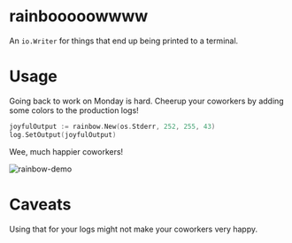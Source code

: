 # rainbooooowwww

An `io.Writer` for things that end up being printed to a terminal.

# Usage

Going back to work on Monday is hard. Cheerup your coworkers by adding
some colors to the production logs!

```go
joyfulOutput := rainbow.New(os.Stderr, 252, 255, 43)
log.SetOutput(joyfulOutput)
```

Wee, much happier coworkers!

![rainbow-demo](https://cloud.githubusercontent.com/assets/1189716/3563716/3dbd46ea-0a4d-11e4-8c6c-948d9925d0dd.gif)

# Caveats

Using that for your logs might not make your coworkers very happy.
